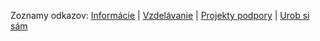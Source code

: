 Zoznamy odkazov: [Informácie](Inform%C3%A1cie) | [Vzdelávanie](Vzdel%C3%A1vanie) | [Projekty podpory](Projekty-podpory) | [Urob si sám](Urob-si-s%C3%A1m)